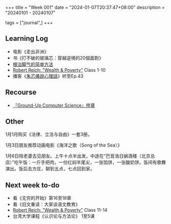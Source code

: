 +++
title = "Week 001"
date = "2024-01-07T20:37:47+08:00"
description = "20240101 - 20240107"

tags = ["journal",]
+++

## Learning Log

* 电影《走出非洲》
* 书《打不破的玻璃芯：穿越逆境的20個面對》
* [根治脚气的简单方法](https://yinwang1.substack.com/p/888)
* [Robert Reich: "Wealth & Poverty"](https://www.youtube.com/playlist?list=PLOLArO56vjuoeaIPzKQibBDbx2m_Rfsit) Class 1-10
* 播客《[朱芯儀說心理話](https://chuchu.firstory.io/)》听至Ep.43

## Recourse

* [『Ground-Up Computer Science』样章](https://www.yinwang.org/blog-cn/2021/05/11/gucs-sample)

## Other

1月1月购买《法律、立法与自由》一套3册。

1月3日朋友推荐动画电影《海洋之歌（Song of the Sea）》

1月6日陪老婆去见朋友。上午十点半出发，中途在“巴音浩日娲酒楼（北京总店）”吃午饭：一斤手把肉，一份红焖羊尾尖，一张馅饼，一张酸奶饼。饭间有歌舞演出。饭后去方庄，聊到五点，七点回到家。

## Next week to-do

* 看《无穷的开始》第16至18章
* 看《旧文重读：大家谈语文教育》
* [Robert Reich: "Wealth & Poverty"](https://www.youtube.com/playlist?list=PLOLArO56vjuoeaIPzKQibBDbx2m_Rfsit) Class 11-14
* 台湾大学课程《认识论与方法论》 1至5课